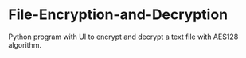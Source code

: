 # File-Encryption-and-Decryption
Python program with UI to encrypt and decrypt a text file with AES128 algorithm.
